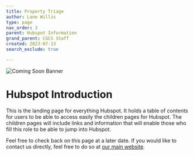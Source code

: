 ```yaml
---
title: Property Triage
author: Lane Willis
type: page
nav_order: 3
parent: Hubspot Information
grand_parent: CGCS Staff
created: 2023-07-13
search_exclude: true

---
```


![Coming Soon Banner](https://i.imgur.com/pxK8WAn.png)

# Hubspot Introduction
This is the landing page for everything Hubspot. It holds a table of contents for users to be able to access easily the children pages for Hubspot. The children pages will include links and information that will enable those who fill this role to be able to jump into Hubspot.

Feel free to check back on this page at a later date. If you would like to contact us directly, feel free to do so at [our main website](https://thecgcs.org).